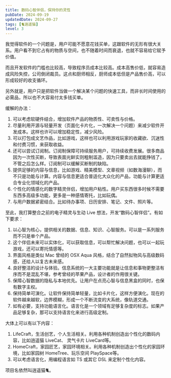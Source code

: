 ```yaml
---
title: 数码心智伴侣，保持你的灵性
pubDate: 2024-09-19
updatedDate: 2024-09-27
tags: [🐈逍遥猫]
level: 3
---
```


我觉得软件的一个问题是，用户可能不愿意花钱买单，这跟软件的无形有很大关系。用户看不到它占有的物质与空间，也不随着时间而衰退，也就不容易给它赋予价值。

而且开发软件的门槛也比较高，导致程序员成本比较高。成本高售价低，就容易造成风险失控，公司倒闭裁员。这点和厨师相反，厨师成本低但是产品售价高，可以形成较好的收支循环。

另外就是，用户只是把软件当做一个解决某个问题的快速工具，而非长时间使用的必需品，所以也不大容易付太多钱买单。

缓解的办法：

1. 可以考虑软硬件结合，增加软件产品的物质性、可卖性与价格。
2. 尽量利用开源与轻量开发（页面化卡片化，一次解决一个问题）来减少软件开发成本。这样也许可以增加稳定性，减少风险。
2. 可以打包成文艺作品，比如游戏，这样也可以利用游戏玩家的收藏欲、沉迷性和付费习惯，来获取收益。
3. 还可以尝试订阅制。订阅制保障可持续服务用户，可持续收费发展。很多商品因为一次性买断，导致表面光鲜实则粗制滥造，因为只要卖出去就能挣钱了，不管之后怎么样。订阅制可以缓解买断制的缺陷。
4. 提供足够的内容与信息，比如游戏、精美模型、文章视频（如数海漫聊），而不只是功能与计算。内容与信息更适合普适化大众化的产品，功能与计算更适合专业化领域化的产品。
5. 个性化的情感化的数字精灵伴侣，增加用户粘性。用户买东西很多时候不需要东西多高级多功能，更多是一种感情寄托，比如玩偶。
6. 与用户数据紧密结合。比如待办事项、日历安排、笔记、文件、照片等。

至此，我打算整合之前的电子精灵与生动 Live 想法，开发“数码心智伴侣”。有如下要求：

1. 以心智为核心，提供相关的数据、信息、知识、心智服务。可以是一系列服务而不只是单个产品。
2. 这个伴侣未来可以实体化，可以获取信息，可以帮忙解决问题，也可以一起玩游戏，还可以寄托情感等。
3. 界面风格是类似 Mac 曾经的 OSX Aqua 风格，结合了自然拟物风与高级数码感，还给人以复古未来感。
4. 良好整洁的设计与体验。信息系统的一大主要功能就是让信息和事物更整洁有序而不是混乱不堪，参考曾经的苹果产品，设计者的作用很关键。
5. 保障心智数据的隐私与本地优先。让用户在点亮心智与信息黑盒的同时，也保有数字主权。
6. 保持简单可演化。让软件保持简单轻量，比如卡片化，这样方便演化。现在的软件越来越软，边界模糊，形成一个不断流变的大系统，像轨道交通。
7. 如有必要，支持功能语言化。语言化是一个领域有足够复杂度的标志。如果产品足够复杂，那可以支持语言化来进行高级定制。

大体上可以有以下内容：

1. LifeCraft，生活创艺，个人生活相关。利用各种机制创造出个性化的数码内容，比如逍遥猫 LiveCat、 灵气卡片 LiveCard等。
2. HomeCraft，家园匠艺，家园环境相关。利用各种机制创造出个性化的家园环境，比如家园树 HomeTree、玩乐空间 PlaySpace等。
3. 可以考虑语言化，用编程语言如 TS 或其它 DSL 来定制个性化内容。

项目名依然叫逍遥猫🐈。
